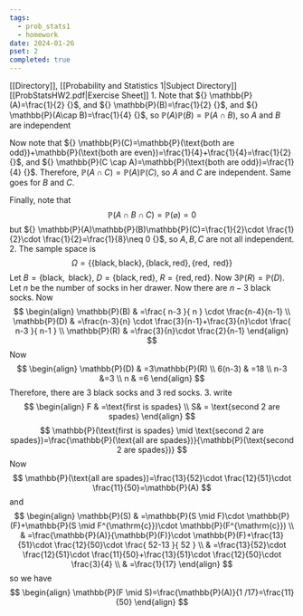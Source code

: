```yaml
---
tags:
  - prob_stats1
  - homework
date: 2024-01-26
pset: 2
completed: true
---
```

[[Directory]], [[Probability and Statistics 1|Subject Directory]]
[[ProbStatsHW2.pdf|Exercise Sheet]]
1. 
Note that ${} \mathbb{P}(A)=\frac{1}{2} {}$, and ${} \mathbb{P}(B)=\frac{1}{2} {}$, and ${} \mathbb{P}(A\cap B)=\frac{1}{4} {}$, so ${} \mathbb{P}(A)\mathbb{P}(B)=\mathbb{P}(A\cap B) {}$, so $A$ and $B {}$ are independent

Now note that ${} \mathbb{P}(C)=\mathbb{P}(\text{both are odd})+\mathbb{P}(\text{both are even})=\frac{1}{4}+\frac{1}{4}=\frac{1}{2} {}$, and ${} \mathbb{P}(C \cap A)=\mathbb{P}(\text{both are odd})=\frac{1}{4} {}$. Therefore, ${} \mathbb{P}(A \cap C)=\mathbb{P}(A)\mathbb{P}(C) {}$, so $A  {}$ and $C$ are independent. Same goes for $B$ and $C$. 

Finally, note that
$$
\mathbb{P}(A \cap B \cap C)=\mathbb{P}(\varnothing)=0
$$
but ${} \mathbb{P}(A)\mathbb{P}(B)\mathbb{P}(C)=\frac{1}{2}\cdot \frac{1}{2}\cdot \frac{1}{2}=\frac{1}{8}\neq 0 {}$, so ${} A,\, B,\, C {}$ are not all independent.
2. 
The sample space is 
$$
\Omega=\{ \{ \text{black},\, \text{black} \},\, \{ \text{black},\, \text{red} \},\, \{\text{red},\, \text{ red} \} \}
$$
Let ${} B=\{ \text{black},\, \text{ black} \} {}$, ${} D=\{ \text{black},\, \text{red} \} {}$, ${} R=\{ \text{red},\, \text{red} \} {}$. Now ${} 3\mathbb{P}(R)=\mathbb{P}(D) {}$. Let $n$ be the number of socks in her drawer. Now there are ${} n-3 {}$ black socks. Now 
$$
\begin{align}
\mathbb{P}(B) & =\frac{ n-3 }{ n } \cdot  \frac{n-4}{n-1}  \\
\mathbb{P}(D) & =\frac{n-3}{n} \cdot \frac{3}{n-1}+\frac{3}{n}\cdot \frac{ n-3 }{ n-1 } \\
\mathbb{P}(R) & =\frac{3}{n}\cdot \frac{2}{n-1}
\end{align}
$$
Now
$$
\begin{align}
\mathbb{P}(D) & =3\mathbb{P}(R) \\
6(n-3) & =18 \\
n-3 &=3 \\
n & =6
\end{align}
$$
Therefore, there are $3$ black socks and $3 {}$ red socks.
3. 
write $$
\begin{align}
 F & =\text{first is spades}  \\
 S& = \text{second 2 are spades}
 \end{align}
$$
$$
\mathbb{P}(\text{first is spades} \mid \text{second 2 are spades})=\frac{\mathbb{P}(\text{all are spades})}{\mathbb{P}(\text{second 2 are spades})} 
$$
Now
$$
\mathbb{P}(\text{all are spades})=\frac{13}{52}\cdot \frac{12}{51}\cdot \frac{11}{50}=\mathbb{P}(A)
$$
and
$$
\begin{align}
 \mathbb{P}(S) & =\mathbb{P}(S \mid F)\cdot \mathbb{P}(F)+\mathbb{P}(S \mid F^{\mathrm{c}})\cdot \mathbb{P}(F^{\mathrm{c}})   \\
 & =\frac{\mathbb{P}(A)}{\mathbb{P}(F)}\cdot \mathbb{P}(F)+\frac{13}{51}\cdot \frac{12}{50}\cdot \frac{ 52-13 }{ 52 } \\
 & =\frac{13}{52}\cdot \frac{12}{51}\cdot \frac{11}{50}+\frac{13}{51}\cdot \frac{12}{50}\cdot \frac{3}{4} \\
 & =\frac{1}{17}
 \end{align}
$$
so we have
$$
\begin{align}
\mathbb{P}(F \mid S)=\frac{\mathbb{P}(A)}{1 /17}=\frac{11}{50}
\end{align}
$$
